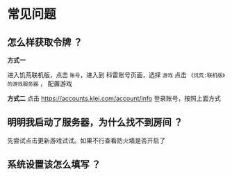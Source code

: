 # 常见问题

## 怎么样获取令牌 ？

**方式一**

进入饥荒联机版，点击 `账号`，进入到 科雷账号页面，选择 `游戏` 点击 `《饥荒:联机版》的游戏服务器` ， 配置游戏

**方式二**
点击 https://accounts.klei.com/account/info 登录账号，按照上面方式

## 明明我启动了服务器，为什么找不到房间 ？
先尝试点击更新游戏试试。如果不行查看防火墙是否开启了

## 系统设置该怎么填写 ？



